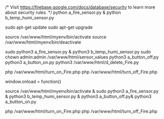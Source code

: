 /* Visit https://firebase.google.com/docs/database/security to learn more about security rules. */
python a_fire_sensor.py & python b_temp_humi_sensor.py


sudo apt-get update
sudo apt-get upgrade

source /var/www/html/myenv/bin/activate
source /var/www/html/myenv/bin/deactivate

sudo python3 a_fire_sensor.py & python3 b_temp_humi_sensor.py
sudo chown admin:admin /var/www/html/sensor_values
python3 a_button_off.py
python3 a_button_on.py
python3 /var/www/html/d_delete_Fire.py

php /var/www/html/turn_on_Fire.php
php /var/www/html/turn_off_Fire.php


window.onload = function()

source /var/www/html/myenv/bin/activate & sudo python3 a_fire_sensor.py & python3 b_temp_humi_sensor.py & python3 a_button_off.py& python3 a_button_on.py


php /var/www/html/turn_on_Fire.php
php /var/www/html/turn_off_Fire.php